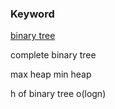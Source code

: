 
### Keyword

[binary tree](/Abdul-Bari-Algorithmes/images/image1.png)

complete binary tree

max heap
min heap

h of binary tree o(logn)